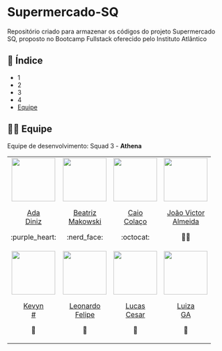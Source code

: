 # Supermercado-SQ
Repositório criado para armazenar os códigos do projeto Supermercado SQ, proposto no Bootcamp Fullstack oferecido pelo Instituto Atlântico

## :open_book: Índice
* 1
* 2
* 3
* 4
* [Equipe](https://github.com/Athena-Atlantico-Bootcamp/Supermercado-SQ/edit/main/README.md#man_technologist-equipe)




## :man_technologist: Equipe
Equipe de desenvolvimento: Squad 3 - **Athena**

<table align="center">
  <tr align="center">
    <td>
      <a href="https://github.com/adaDiniz">
        <img src="https://avatars.githubusercontent.com/u/100374064?v=4" width=100 />
        <p>Ada<br/d>Diniz</p>
      </a>
      <p>:purple_heart:</p>
    </td>
    <td>
      <a href="https://github.com/beatrizmakowski">
        <img src="https://avatars.githubusercontent.com/u/86008015?v=4" width=100 />
        <p>Beatriz<br/>Makowski</p>
      </a>
      <p>:nerd_face:</p>
    </td>
    <td>
      <a href="#">
        <img src="#" width=100 />
        <p>Caio<br/>Colaço</p>
      </a>
      <p>:octocat:</p>
    </td>
    <td>
      <a href="https://github.com/joaovictorgit">
        <img src="https://avatars.githubusercontent.com/u/61315569?v=4" width=100 />
        <p>João Victor<br/>Almeida</p>
      </a>
      <p>👨‍💻</p>
    </td>
  </tr>
  <tr align="center">
       <td>
      <a href="#">
        <img src="#" width=100 />
        <p>Kevyn<br/>#</p>
      </a>
      <p>🧠</p>
    </td>
      <td>
        <a href="https://github.com/leonardo-felipe">
          <img src="https://avatars.githubusercontent.com/u/60754433?v=4" width=100 />
          <p>Leonardo<br/>Felipe</p>
        </a>
        <p>🌌</p>
      </td>
          <td>
        <a href="https://github.com/lucasoliv21">
          <img src="https://avatars.githubusercontent.com/u/73923109?v=4" width=100 />
          <p>Lucas<br/>Cesar</p>
        </a>
        <p>🌌</p>
      </td>
          <td>
        <a href="https://github.com/LuizaGA">
          <img src="https://avatars.githubusercontent.com/u/89354119?v=4" width=100 />
          <p>Luiza<br/>GA</p>
        </a>
        <p>🌌</p>
      </td>
    
  </tr>
  

  
</table>
